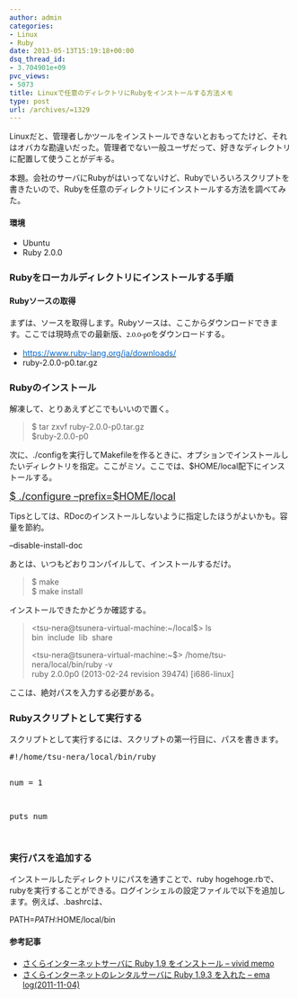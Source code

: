 ```yaml
---
author: admin
categories:
- Linux
- Ruby
date: 2013-05-13T15:19:18+00:00
dsq_thread_id:
- 3.704901e+09
pvc_views:
- 5073
title: Linuxで任意のディレクトリにRubyをインストールする方法メモ
type: post
url: /archives/=1329
---
```


Linuxだと、管理者しかツールをインストールできないとおもってたけど、それはオバカな勘違いだった。管理者でない一般ユーザだって、好きなディレクトリに配置して使うことがデキる。

本題。会社のサーバにRubyがはいってないけど、Rubyでいろいろスクリプトを書きたいので、Rubyを任意のディレクトリにインストールする方法を調べてみた。

#### 環境

  * Ubuntu
  * Ruby 2.0.0

### Rubyをローカルディレクトリにインストールする手順

#### Rubyソースの取得

まずは、ソースを取得します。Rubyソースは、ここからダウンロードできます。ここでは現時点での最新版、<span style="text-align: left; text-transform: none; background-color: rgb(255,255,255); text-indent: 0px; letter-spacing: normal; display: inline !important; font: 13px/20px verdana, geneva, arial, helvetica, sans-serif; white-space: normal; float: none; color: rgb(0,0,0); word-spacing: 0px; -webkit-text-size-adjust: auto; -webkit-text-stroke-width: 0px"><font face="Verdana">2.0.0-p0</font></span>をダウンロードする。

  * [<font color="#0066cc">https://www.ruby-lang.org/ja/downloads/</font>][1]
  * ruby-2.0.0-p0.tar.gz

### Rubyのインストール

解凍して、とりあえずどこでもいいので置く。

> $ tar zxvf ruby-2.0.0-p0.tar.gz   
> $ruby-2.0.0-p0

次に、./configを実行してMakefileを作るときに、オプションでインストールしたいディレクトリを指定。ここがミソ。ここでは、$HOME/local配下にインストールする。

<font size="4"><u>$ ./configure &#8211;prefix=$HOME/local</u></font>

Tipsとしては、RDocのインストールしないように指定したほうがよいかも。容量を節約。

&#8211;disable-install-doc

あとは、いつもどおりコンパイルして、インストールするだけ。

> $ make   
> $ make install

インストールできたかどうか確認する。

> <tsu-nera@tsunera-virtual-machine:~/local$> ls   
> bin&#160; include&#160; lib&#160; share
> 
> <tsu-nera@tsunera-virtual-machine:~$> /home/tsu-nera/local/bin/ruby -v   
> ruby 2.0.0p0 (2013-02-24 revision 39474) [i686-linux]

ここは、絶対パスを入力する必要がある。

### Rubyスクリプトとして実行する

スクリプトとして実行するには、スクリプトの第一行目に、パスを書きます。

<div style="padding-bottom: 0px; margin: 0px; padding-left: 0px; padding-right: 0px; display: inline; float: none; padding-top: 0px" id="scid:812469c5-0cb0-4c63-8c15-c81123a09de7:07f6be8f-bd12-4ae7-ae2b-4dd5fc121323" class="wlWriterEditableSmartContent">
  <pre name="code" class="ruby">#!/home/tsu-nera/local/bin/ruby

num = 1

puts  num

</pre>
</div>

### 実行パスを追加する

インストールしたディレクトリにパスを通すことで、ruby hogehoge.rbで、rubyを実行することができる。ログインシェルの設定ファイルで以下を追加します。例えば、.bashrcは、

PATH=$PATH:$HOME/local/bin

#### 参考記事

  * [さくらインターネットサーバに Ruby 1.9 をインストール &#8211; vivid memo][2]
  * [さくらインターネットのレンタルサーバに Ruby 1.9.3 を入れた &#8211; ema log(2011-11-04)][3]

 [1]: https://www.ruby-lang.org/ja/downloads/
 [2]: https://d.hatena.ne.jp/vividcode/20100221/1266756694
 [3]: https://emaame.com/20111104.html